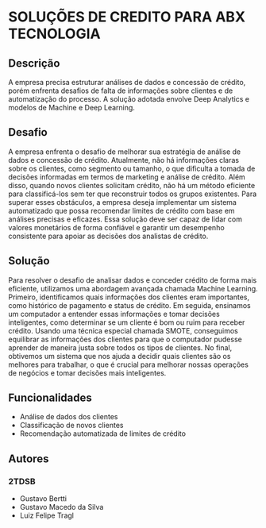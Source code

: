 # SOLUÇÕES DE CREDITO PARA ABX TECNOLOGIA

## Descrição

A empresa precisa estruturar análises de dados e concessão de crédito, porém enfrenta desafios de falta de informações sobre clientes e de automatização do processo. A solução adotada envolve Deep Analytics e modelos de Machine e Deep Learning.


## Desafio

A empresa enfrenta o desafio de melhorar sua estratégia de análise de dados e concessão de crédito. Atualmente, não há informações claras sobre os clientes, como segmento ou tamanho, o que dificulta a tomada de decisões informadas em termos de marketing e análise de crédito. Além disso, quando novos clientes solicitam crédito, não há um método eficiente para classificá-los sem ter que reconstruir todos os grupos existentes. Para superar esses obstáculos, a empresa deseja implementar um sistema automatizado que possa recomendar limites de crédito com base em análises precisas e eficazes. Essa solução deve ser capaz de lidar com valores monetários de forma confiável e garantir um desempenho consistente para apoiar as decisões dos analistas de crédito.


## Solução

Para resolver o desafio de analisar dados e conceder crédito de forma mais eficiente, utilizamos uma abordagem avançada chamada Machine Learning. Primeiro, identificamos quais informações dos clientes eram importantes, como histórico de pagamento e status de crédito. Em seguida, ensinamos um computador a entender essas informações e tomar decisões inteligentes, como determinar se um cliente é bom ou ruim para receber crédito. Usando uma técnica especial chamada SMOTE, conseguimos equilibrar as informações dos clientes para que o computador pudesse aprender de maneira justa sobre todos os tipos de clientes. No final, obtivemos um sistema que nos ajuda a decidir quais clientes são os melhores para trabalhar, o que é crucial para melhorar nossas operações de negócios e tomar decisões mais inteligentes.


## Funcionalidades
- Análise de dados dos clientes
- Classificação de novos clientes
- Recomendação automatizada de limites de crédito

## Autores
### 2TDSB
- Gustavo Bertti 
- Gustavo Macedo da Silva
- Luiz Felipe Tragl


